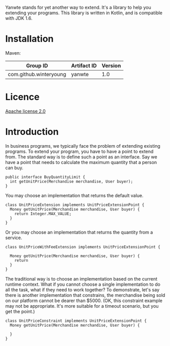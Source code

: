 Yanwte stands for yet another way to extend. It's a library to help you extending your programs. This library is written in Kotlin, and is compatible with JDK 1.6.

# Installation

Maven:

Group ID|Artifact ID|Version
----|----|----
com.github.winteryoung|yanwte|1.0

# Licence

[Apache license 2.0](http://www.apache.org/licenses/LICENSE-2.0.txt)

# Introduction

In business programs, we typically face the problem of extending existing programs. To extend your program, you have to have a point to extend from. The standard way is to define such a point as an interface. Say we have a point that needs to calculate the maximum quantity that a person can buy.

```
public interface BuyQuantityLimit {
  int getUnitPrice(Merchandise merchandise, User buyer);
}
```

You may choose an implementation that returns the default value.

```
class UnitPriceExtension implements UnitPriceExtensionPoint {
  Money getUnitPrice(Merchandise merchandise, User buyer) {
    return Integer.MAX_VALUE;
  }
}
```

Or you may choose an implementation that returns the quantity from a service.

```
class UnitPriceWithFeeExtension implements UnitPriceExtensionPoint {

  Money getUnitPrice(Merchandise merchandise, User buyer) {
    return
  }
}
```



The traditional way is to choose an implementation based on the current runtime context. What if you cannot choose a single implementation to do all the task, what if they need to work together? To demonstrate, let's say there is another implementation that constrains, the merchandise being sold on our platform cannot be dearer than $5000. (OK, this constraint example may not be appropriate. It's more suitable for a timeout scenario, but you get the point.)

```
class UnitPriceConstraint implements UnitPriceExtensionPoint {
  Money getUnitPrice(Merchandise merchandise, User buyer) {
    
  }
}
